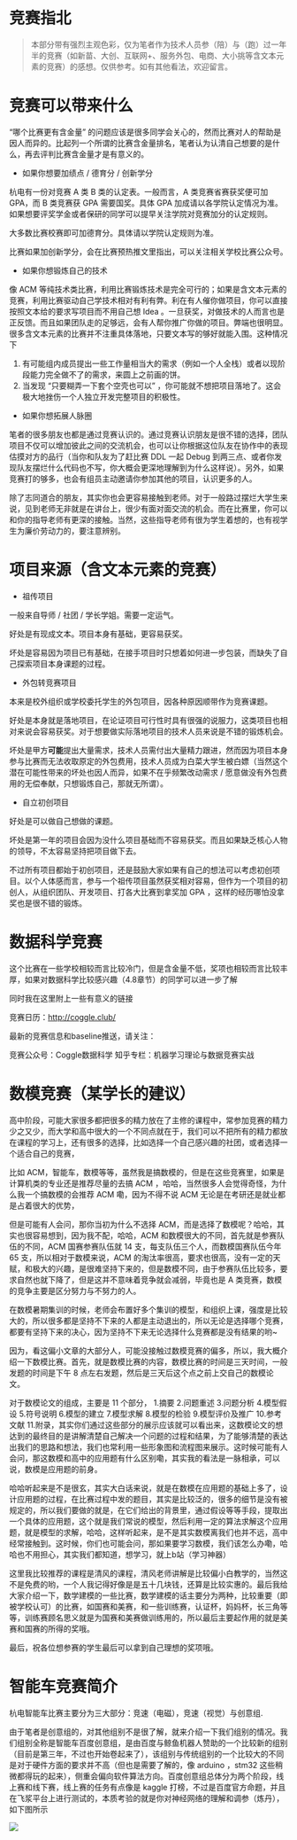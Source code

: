 # 竞赛指北

> 本部分带有强烈主观色彩，仅为笔者作为技术人员参（陪）与（跑）过一年半的竞赛（如新苗、大创、互联网+、服务外包、电商、大小挑等含文本元素的竞赛）的感想。仅供参考。如有其他看法，欢迎留言。

# 竞赛可以带来什么

“哪个比赛更有含金量” 的问题应该是很多同学会关心的，然而比赛对人的帮助是因人而异的。比起列一个所谓的比赛含金量排名，笔者认为认清自己想要的是什么，再去评判比赛含金量才是有意义的。

- 如果你想要加绩点 / 德育分 / 创新学分

杭电有一份对竞赛 A 类 B 类的认定表。一般而言，A 类竞赛省赛获奖便可加 GPA，而 B 类竞赛获 GPA 需要国奖。具体 GPA 加成请以各学院认定情况为准。如果想要评奖学金或者保研的同学可以提早关注学院对竞赛加分的认定规则。

大多数比赛校赛即可加德育分。具体请以学院认定规则为准。

比赛如果加创新学分，会在比赛预热推文里指出，可以关注相关学校比赛公众号。

- 如果你想锻炼自己的技术

像 ACM 等纯技术类比赛，利用比赛锻炼技术是完全可行的；如果是含文本元素的竞赛，利用比赛驱动自己学技术相对有利有弊。利在有人催你做项目，你可以直接按照文本给的要求写项目而不用自己想 Idea 。一旦获奖，对做技术的人而言也是正反馈。而且如果团队走的足够远，会有人帮你推广你做的项目。弊端也很明显。很多含文本元素的比赛并不注重具体落地，只要文本写的够好就能入围。这种情况下
1. 有可能组内成员提出一些工作量相当大的需求（例如一个人全栈）或者以现阶段能力完全做不了的需求，来圆上之前画的饼。
2. 当发现 “只要糊弄一下套个空壳也可以” ，你可能就不想把项目落地了。这会极大地挫伤一个人独立开发完整项目的积极性。

- 如果你想拓展人脉圈

笔者的很多朋友也都是通过竞赛认识的。通过竞赛认识朋友是很不错的选择，团队项目不仅可以增加彼此之间的交流机会，也可以让你根据这位队友在协作中的表现估摸对方的品行（当你和队友为了赶比赛 DDL 一起 Debug 到两三点、或者你发现队友摆烂什么代码也不写，你大概会更深地理解到为什么这样说）。另外，如果竞赛打的够多，也会有组员主动邀请你参加其他的项目，认识更多的人。

除了志同道合的朋友，其实你也会更容易接触到老师。对于一般路过摆烂大学生来说，见到老师无非就是在讲台上，很少有面对面交流的机会。而在比赛里，你可以和你的指导老师有更深的接触。当然，这些指导老师有很为学生着想的，也有视学生为廉价劳动力的，要注意辨别。

# 项目来源（含文本元素的竞赛）

- 祖传项目

一般来自导师 / 社团 / 学长学姐。需要一定运气。

好处是有现成文本。项目本身有基础，更容易获奖。

坏处是容易因为项目已有基础，在接手项目时只想着如何进一步包装，而缺失了自己探索项目本身课题的过程。

- 外包转竞赛项目

本来是校外组织或学校委托学生的外包项目，因各种原因顺带作为竞赛课题。

好处是本身就是落地项目，在论证项目可行性时具有很强的说服力，这类项目也相对来说会容易获奖。对于想要做实际落地项目的技术人员来说是不错的锻炼机会。

坏处是甲方<strong>可能</strong>提出大量需求，技术人员需付出大量精力跟进，然而因为项目本身参与比赛而无法收取原定的外包费用，技术人员成为白菜大学生被白嫖（当然这个潜在可能性带来的坏处也因人而异，如果不在乎频繁改动需求 / 愿意做没有外包费用的无偿奉献，只想锻炼自己，那就无所谓）。

- 自立初创项目

好处是可以做自己想做的课题。

坏处是第一年的项目会因为没什么项目基础而不容易获奖。而且如果缺乏核心人物的领导，不太容易坚持把项目做下去。

不过所有项目都始于初创项目，还是鼓励大家如果有自己的想法可以考虑初创项目。以个人体感而言，参与一个祖传项目虽然获奖相对容易，但作为一个项目的初创人，从组织团队、开发项目、打各大比赛到拿奖加 GPA ，这样的经历哪怕没拿奖也是很不错的锻炼。

# 数据科学竞赛

这个比赛在一些学校相较而言比较冷门，但是含金量不低，奖项也相较而言比较丰厚，如果对数据科学比较感兴趣（4.8章节）的同学可以进一步了解

同时我在这里附上一些有意义的链接

竞赛日历：http://coggle.club/

最新的竞赛信息和baseline推送，请关注：

竞赛公众号：Coggle数据科学
知乎专栏：机器学习理论与数据竞赛实战

# 数模竞赛（某学长的建议）

高中阶段，可能大家很多都把很多的精力放在了主修的课程中，常参加竞赛的精力少之又少，而大学和高中很大的一个不同点就在于，我们可以不把所有的精力都放在课程的学习上，还有很多的选择，比如选择一个自己感兴趣的社团，或者选择一个适合自己的竞赛，

比如 ACM，智能车，数模等等，虽然我是搞数模的，但是在这些竞赛里，如果是计算机类的专业还是推荐尽量的去搞 ACM ，哈哈，当然很多人会觉得奇怪，为什么我一个搞数模的会推荐 ACM 嘞，因为不得不说 ACM 无论是在考研还是就业都是占着很大的优势，

但是可能有人会问，那你当初为什么不选择 ACM，而是选择了数模呢？哈哈，其实也很容易想到，因为我不配，哈哈，ACM 和数模很大的不同，首先就是参赛队伍的不同，ACM 国赛参赛队伍就 14 支，每支队伍三个人，而数模国赛队伍今年 65 支，所以相对于数模来说，ACM 的淘汰率很高，要求也很高，没有一定的天赋，和极大的兴趣，是很难坚持下来的，但是数模不同，由于参赛队伍比较多，要求自然也就下降了，但是这并不意味着竞争就会减弱，毕竟也是 A 类竞赛，数模的竞争主要是区分努力与不努力的人。

在数模暑期集训的时候，老师会布置好多个集训的模型，和组织上课，强度是比较大的，所以很多都是坚持不下来的人都是主动退出的，所以无论是选择哪个竞赛，都要有坚持下来的决心，因为坚持不下来无论选择什么竞赛都是没有结果的哟~

因为，看这偏小文章的大部分人，可能没接触过数模竞赛的偏多，所以，我大概介绍一下数模比赛。首先，就是数模比赛的内容，数模比赛的时间是三天时间，一般发题的时间是下午 8 点左右发题，然后是三天后这个点之前上交自己的数模论文。

对于数模论文的组成，主要是 11 个部分， 1.摘要 2.问题重述 3.问题分析 4.模型假设 5.符号说明 6.模型的建立 7.模型求解 8.模型的检验 9.模型评价及推广 10.参考文献 11.附录，其实你们通过这些部分的展示应该就可以看出来，这数模论文的想达到的最终目的是讲解清楚自己解决一个问题的过程和结果，为了能够清楚的表达出我们的思路和想法，我们也常利用一些形象图和流程图来展示。这时候可能有人会问，那这数模和高中的应用题有什么区别嘞，其实我的看法是一脉相承，可以说，数模是应用题的前身。

哈哈听起来是不是很玄，其实大白话来说，就是在数模在应用题的基础上多了，设计应用题的过程，在比赛过程中发的题目，其实是比较泛的，很多的细节是没有被规定的，所以我们要做的就是，在它们给出的背景里，通过假设等等手段，提取出一个具体的应用题，这个就是我们常说的模型，然后利用一定的算法求解这个应用题，就是模型的求解，哈哈，这样听起来，是不是其实数模离我们也并不远，高中经常接触到。这时候，你们也可能会问，那如果要学习数模，我们该怎么办嘞，哈哈也不用担心，其实我们都知道，想学习，就上b站（学习神器）

这里我比较推荐的课程是清风的课程，清风老师讲解是比较偏小白教学的，当然这不是免费的哟，一个人我记得好像是是五十几块钱，还算是比较实惠的。最后我给大家介绍一下，数学建模的一些比赛，数学建模的话主要分为两种，比较重要（即被学校认可）的比赛，如国赛和美赛，和一些训练赛，认证杯，妈妈杯，长三角等等，训练赛顾名思义就是为国赛和美赛做训练用的，所以最后主要起作用的就是美赛和国赛的所得的奖哦。


最后，祝各位想参赛的学生最后可以拿到自己理想的奖项哦。

# 智能车竞赛简介

杭电智能车比赛主要分为三大部分：竞速（电磁），竞速（视觉）与创意组.

由于笔者是创意组的，对其他组别不是很了解，就来介绍一下我们组别的情况。我们组别全称是智能车百度创意组，是由百度与鲸鱼机器人赞助的一个比较新的组别（目前是第三年，不过也开始卷起来了），该组别与传统组别的一个比较大的不同是对于硬件方面的要求并不高（但也是需要了解的，像  arduino ，stm32 这些稍微都得玩的起来），侧重会偏向软件算法方向。百度创意组总体分为两个阶段，线上赛和线下赛，线上赛的任务有点像是 kaggle 打榜，不过是百度官方命题，并且在飞浆平台上进行测试的，本质考验的就是你对神经网络的理解和调参（炼丹），如下图所示

![](https://hdu-cs-wiki.oss-cn-hangzhou.aliyuncs.com/boxcnQe2AYHX93NUz6Sfoq3hUPd.png)


